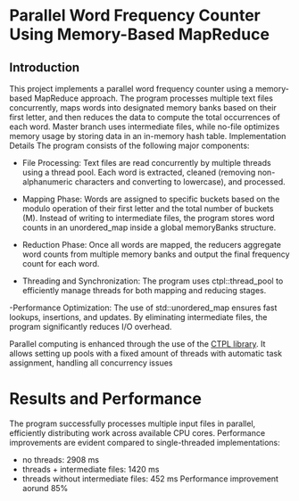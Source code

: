 # Parallel Word Frequency Counter Using Memory-Based MapReduce

## Introduction
This project implements a parallel word frequency counter using a memory-based MapReduce approach. The program processes multiple text files concurrently, maps words into designated memory banks based on their first letter, and then reduces the data to compute the total occurrences of each word.
Master branch uses intermediate files, while no-file optimizes memory usage by storing data in an in-memory hash table.
Implementation Details
The program consists of the following major components:

- File Processing: Text files are read concurrently by multiple threads using a thread pool. Each word is extracted, cleaned (removing non-alphanumeric characters and converting to lowercase), and processed.

- Mapping Phase: Words are assigned to specific buckets based on the modulo operation of their first letter and the total number of buckets (M). Instead of writing to intermediate files, the program stores word counts in an unordered_map inside a global memoryBanks structure.

- Reduction Phase: Once all words are mapped, the reducers aggregate word counts from multiple memory banks and output the final frequency count for each word.

- Threading and Synchronization: The program uses ctpl::thread_pool to efficiently manage threads for both mapping and reducing stages.

 -Performance Optimization: The use of std::unordered_map ensures fast lookups, insertions, and updates. By eliminating intermediate files, the program significantly reduces I/O overhead.
 
Parallel computing is enhanced through the use of the [CTPL library](https://github.com/vit-vit/CTPL). It allows setting up pools with a fixed amount of threads with automatic task assignment, handling all concurrency issues

# Results and Performance
The program successfully processes multiple input files in parallel, efficiently distributing work across available CPU cores.
Performance improvements are evident compared to single-threaded implementations:
- no threads: 2908 ms
- threads + intermediate files: 1420 ms
- threads without intermediate files: 452 ms
Performance improvement aorund 85%

